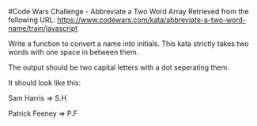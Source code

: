 #Code Wars Challenge - Abbreviate a Two Word Array
Retrieved from the following URL: https://www.codewars.com/kata/abbreviate-a-two-word-name/train/javascript

Write a function to convert a name into initials. This kata strictly takes two words with one space in between them.

The output should be two capital letters with a dot seperating them.

It should look like this:

Sam Harris => S.H

Patrick Feeney => P.F
